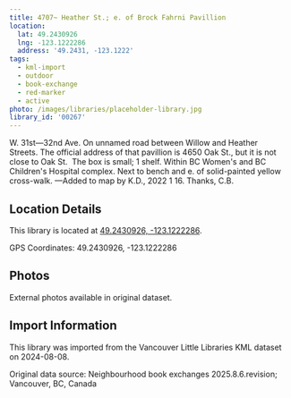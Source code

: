 ```yaml
---
title: 4707~ Heather St.; e. of Brock Fahrni Pavillion
location:
  lat: 49.2430926
  lng: -123.1222286
  address: '49.2431, -123.1222'
tags:
  - kml-import
  - outdoor
  - book-exchange
  - red-marker
  - active
photo: /images/libraries/placeholder-library.jpg
library_id: '00267'
---
```

W. 31st—32nd Ave.
On unnamed road between Willow and Heather Streets. The official address of that pavillion is 4650 Oak St., but it is not close to Oak St. 
The box is small; 1 shelf.
Within BC Women's and BC Children's Hospital complex.
Next to bench and e. of solid-painted yellow cross-walk.
—Added to map by K.D., 2022 1 16. Thanks, C.B. 

## Location Details

This library is located at [49.2430926, -123.1222286](https://www.google.com/maps?q=49.2430926,-123.1222286).

GPS Coordinates: 49.2430926, -123.1222286

## Photos

External photos available in original dataset.

## Import Information

This library was imported from the Vancouver Little Libraries KML dataset on 2024-08-08.

Original data source: Neighbourhood book exchanges 2025.8.6.revision; Vancouver, BC, Canada
